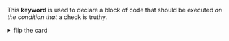 This **keyword** is used to declare a block of code that should be executed _on
the condition that_ a check is truthy.

<details>
<summary>flip the card</summary>
<br>

# `if`

```js
'use strict';

let didConfirm = confirm('yes? no?');

if (didConfirm === true) {
  alert('hello!');
}

alert('all done.');
```

</details>

